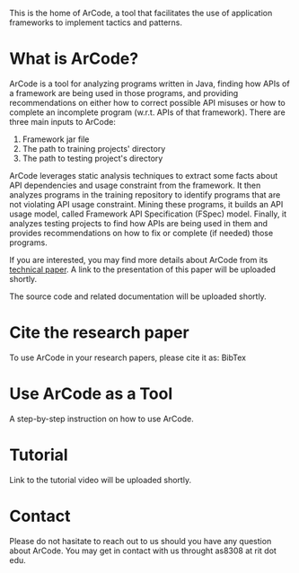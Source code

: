 This is the home of ArCode, a tool that facilitates the use of application frameworks to implement tactics and patterns. 

# What is ArCode?
ArCode is a tool for analyzing programs written in Java, finding how APIs of a framework are being used in those programs, and providing recommendations on either how to correct possible API misuses or how to complete an incomplete program (w.r.t. APIs of that framework).
There are three main inputs to ArCode:

1. Framework jar file
2. The path to training projects' directory
3. The path to testing project's directory

ArCode leverages static analysis techniques to extract some facts about API dependencies and usage constraint from the framework. It then analyzes programs in the training repository to identify programs that are not violating API usage constraint. Mining these programs, it builds an API usage model, called Framework API Specification (FSpec) model. Finally, it analyzes testing projects to find how APIs are being used in them and provides recommendations on how to fix or complete (if needed) those programs.

If you are interested, you may find more details about ArCode from its [technical paper](https://a-shokri.github.io/assets/Ali%20Shokri-ArCode-ICSA2021-Accepted.pdf).
A link to the presentation of this paper will be uploaded shortly.

The source code and related documentation will be uploaded shortly.

# Cite the research paper
To use ArCode in your research papers, please cite it as: BibTex

# Use ArCode as a Tool
A step-by-step instruction on how to use ArCode.

# Tutorial
Link to the tutorial video will be uploaded shortly.

# Contact
Please do not hasitate to reach out to us should you have any question about ArCode. You may get in contact with us throught as8308 at rit dot edu.
